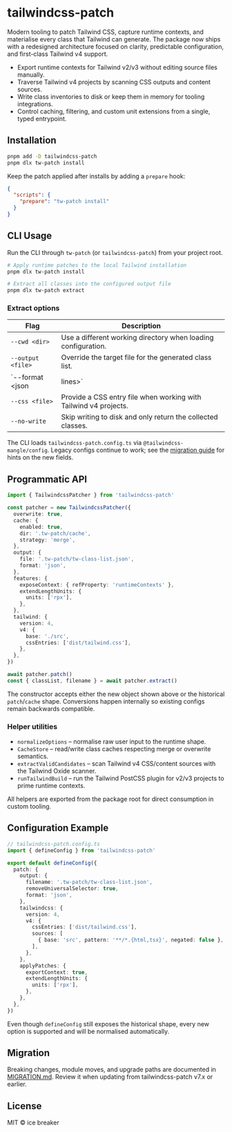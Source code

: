 # tailwindcss-patch

Modern tooling to patch Tailwind CSS, capture runtime contexts, and materialise every class that Tailwind can generate. The package now ships with a redesigned architecture focused on clarity, predictable configuration, and first-class Tailwind v4 support.

- Export runtime contexts for Tailwind v2/v3 without editing source files manually.
- Traverse Tailwind v4 projects by scanning CSS outputs and content sources.
- Write class inventories to disk or keep them in memory for tooling integrations.
- Control caching, filtering, and custom unit extensions from a single, typed entrypoint.

## Installation

```bash
pnpm add -D tailwindcss-patch
pnpm dlx tw-patch install
```

Keep the patch applied after installs by adding a `prepare` hook:

```json
{
  "scripts": {
    "prepare": "tw-patch install"
  }
}
```

## CLI Usage

Run the CLI through `tw-patch` (or `tailwindcss-patch`) from your project root.

```bash
# Apply runtime patches to the local Tailwind installation
pnpm dlx tw-patch install

# Extract all classes into the configured output file
pnpm dlx tw-patch extract
```

### Extract options

| Flag | Description |
| --- | --- |
| `--cwd <dir>` | Use a different working directory when loading configuration. |
| `--output <file>` | Override the target file for the generated class list. |
| `--format <json|lines>` | Switch between JSON output (default) and newline-delimited text. |
| `--css <file>` | Provide a CSS entry file when working with Tailwind v4 projects. |
| `--no-write` | Skip writing to disk and only return the collected classes. |

The CLI loads `tailwindcss-patch.config.ts` via `@tailwindcss-mangle/config`. Legacy configs continue to work; see the [migration guide](./MIGRATION.md) for hints on the new fields.

## Programmatic API

```ts
import { TailwindcssPatcher } from 'tailwindcss-patch'

const patcher = new TailwindcssPatcher({
  overwrite: true,
  cache: {
    enabled: true,
    dir: '.tw-patch/cache',
    strategy: 'merge',
  },
  output: {
    file: '.tw-patch/tw-class-list.json',
    format: 'json',
  },
  features: {
    exposeContext: { refProperty: 'runtimeContexts' },
    extendLengthUnits: {
      units: ['rpx'],
    },
  },
  tailwind: {
    version: 4,
    v4: {
      base: './src',
      cssEntries: ['dist/tailwind.css'],
    },
  },
})

await patcher.patch()
const { classList, filename } = await patcher.extract()
```

The constructor accepts either the new object shown above or the historical `patch`/`cache` shape. Conversions happen internally so existing configs remain backwards compatible.

### Helper utilities

- `normalizeOptions` – normalise raw user input to the runtime shape.
- `CacheStore` – read/write class caches respecting merge or overwrite semantics.
- `extractValidCandidates` – scan Tailwind v4 CSS/content sources with the Tailwind Oxide scanner.
- `runTailwindBuild` – run the Tailwind PostCSS plugin for v2/v3 projects to prime runtime contexts.

All helpers are exported from the package root for direct consumption in custom tooling.

## Configuration Example

```ts
// tailwindcss-patch.config.ts
import { defineConfig } from 'tailwindcss-patch'

export default defineConfig({
  patch: {
    output: {
      filename: '.tw-patch/tw-class-list.json',
      removeUniversalSelector: true,
      format: 'json',
    },
    tailwindcss: {
      version: 4,
      v4: {
        cssEntries: ['dist/tailwind.css'],
        sources: [
          { base: 'src', pattern: '**/*.{html,tsx}', negated: false },
        ],
      },
    },
    applyPatches: {
      exportContext: true,
      extendLengthUnits: {
        units: ['rpx'],
      },
    },
  },
})
```

Even though `defineConfig` still exposes the historical shape, every new option is supported and will be normalised automatically.

## Migration

Breaking changes, module moves, and upgrade paths are documented in [MIGRATION.md](./MIGRATION.md). Review it when updating from tailwindcss-patch v7.x or earlier.

## License

MIT © ice breaker
